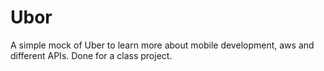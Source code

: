 # Ubor
A simple mock of Uber to learn more about mobile development, aws and different APIs. Done for a class project.
